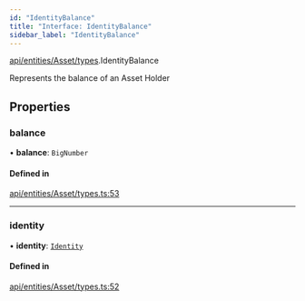 ```yaml
---
id: "IdentityBalance"
title: "Interface: IdentityBalance"
sidebar_label: "IdentityBalance"
---
```


[api/entities/Asset/types](../../../../../../modules/API/Entities/Asset/Types/Types.md).IdentityBalance

Represents the balance of an Asset Holder

## Properties

### balance

• **balance**: `BigNumber`

#### Defined in

[api/entities/Asset/types.ts:53](https://github.com/PolymeshAssociation/polymesh-sdk/blob/720afb69c/src/api/entities/Asset/types.ts#L53)

___

### identity

• **identity**: [`Identity`](../../../../../../classes/API/Entities/Identity/Identity.md)

#### Defined in

[api/entities/Asset/types.ts:52](https://github.com/PolymeshAssociation/polymesh-sdk/blob/720afb69c/src/api/entities/Asset/types.ts#L52)
